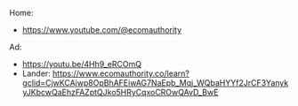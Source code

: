Home:
- https://www.youtube.com/@ecomauthority

Ad:
- https://youtu.be/4Hh9_eRCOmQ
- Lander: https://www.ecomauthority.co/learn?gclid=CjwKCAjwp8OpBhAFEiwAG7NaEpb_Mqj_WQbaHYYf2JrCF3YanykyJKbcwQaEhzFAZptQJko5HRyCqxoCROwQAvD_BwE
